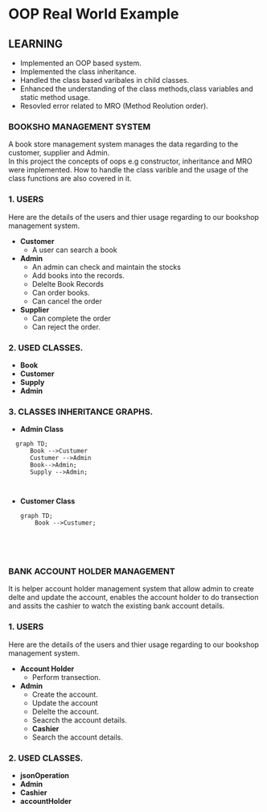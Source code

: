 # OOP Real World Example




## LEARNING
  * Implemented an OOP based system.
  * Implemented the class inheritance.
  * Handled the class based varibales in child classes.
  * Enhanced the understanding  of the class methods,class variables and static method usage.
  * Resovled error related to MRO (Method Reolution order).



### BOOKSHO MANAGEMENT SYSTEM

A book store management system manages the data regarding to the customer, supplier and Admin.  
In this project the concepts of oops e.g constructor, inheritance and MRO were implemented.
How to handle the class varible and the usage of the class functions  are also covered in it.


### 1. **USERS**
Here are the details of the users and thier usage regarding to our bookshop management system. 
* **Customer**
  * A user can search a book 
* **Admin**
  * An admin can check and maintain the stocks
  * Add books into the records.
  * Delelte Book Records
  * Can order books.
  * Can cancel the order
* **Supplier**
  * Can complete the order
  * Can reject the order. 


### 2. USED CLASSES.  
*  **Book** 
*  **Customer**
*  **Supply**
*  **Admin**

### 3. CLASSES INHERITANCE GRAPHS.
* **Admin Class**
```mermaid
  graph TD;
      Book -->Custumer
      Custumer -->Admin
      Book-->Admin;
      Supply -->Admin;  

      
```
* **Customer Class**
  ```mermaid
  graph TD;
      Book -->Custumer; 



  

### BANK ACCOUNT HOLDER MANAGEMENT 

It is helper account holder management system that allow admin to create delte and update the account, enables
the account holder to do transection and assits the cashier to watch  the existing bank account details.
### 1. **USERS**
Here are the details of the users and thier usage regarding to our bookshop management system. 
* **Account Holder**
  * Perform transection.
* **Admin**
  * Create the account. 
  * Update the account
  * Delelte the account.
  * Seacrch the account details.
  * **Cashier**
  * Search the account details.



### 2. USED CLASSES.  
*  **jsonOperation** 
*  **Admin**
*  **Cashier**
*  **accountHolder**




